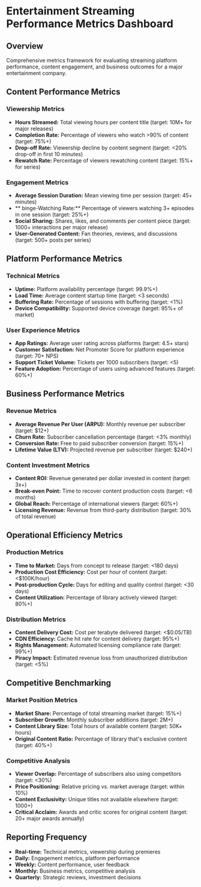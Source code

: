 # Entertainment Streaming Performance Metrics Dashboard

## Overview
Comprehensive metrics framework for evaluating streaming platform performance, content engagement, and business outcomes for a major entertainment company.

## Content Performance Metrics

### Viewership Metrics
- **Hours Streamed:** Total viewing hours per content title (target: 10M+ for major releases)
- **Completion Rate:** Percentage of viewers who watch >90% of content (target: 75%+)
- **Drop-off Rate:** Viewership decline by content segment (target: <20% drop-off in first 10 minutes)
- **Rewatch Rate:** Percentage of viewers rewatching content (target: 15%+ for series)

### Engagement Metrics
- **Average Session Duration:** Mean viewing time per session (target: 45+ minutes)
- ** binge-Watching Rate:** Percentage of viewers watching 3+ episodes in one session (target: 25%+)
- **Social Sharing:** Shares, likes, and comments per content piece (target: 1000+ interactions per major release)
- **User-Generated Content:** Fan theories, reviews, and discussions (target: 500+ posts per series)

## Platform Performance Metrics

### Technical Metrics
- **Uptime:** Platform availability percentage (target: 99.9%+)
- **Load Time:** Average content startup time (target: <3 seconds)
- **Buffering Rate:** Percentage of sessions with buffering (target: <1%)
- **Device Compatibility:** Supported device coverage (target: 95%+ of market)

### User Experience Metrics
- **App Ratings:** Average user rating across platforms (target: 4.5+ stars)
- **Customer Satisfaction:** Net Promoter Score for platform experience (target: 70+ NPS)
- **Support Ticket Volume:** Tickets per 1000 subscribers (target: <5)
- **Feature Adoption:** Percentage of users using advanced features (target: 60%+)

## Business Performance Metrics

### Revenue Metrics
- **Average Revenue Per User (ARPU):** Monthly revenue per subscriber (target: $12+)
- **Churn Rate:** Subscriber cancellation percentage (target: <3% monthly)
- **Conversion Rate:** Free to paid subscriber conversion (target: 15%+)
- **Lifetime Value (LTV):** Projected revenue per subscriber (target: $240+)

### Content Investment Metrics
- **Content ROI:** Revenue generated per dollar invested in content (target: 3x+)
- **Break-even Point:** Time to recover content production costs (target: <6 months)
- **Global Reach:** Percentage of international viewers (target: 60%+)
- **Licensing Revenue:** Revenue from third-party distribution (target: 30% of total revenue)

## Operational Efficiency Metrics

### Production Metrics
- **Time to Market:** Days from concept to release (target: <180 days)
- **Production Cost Efficiency:** Cost per hour of content (target: <$100K/hour)
- **Post-production Cycle:** Days for editing and quality control (target: <30 days)
- **Content Utilization:** Percentage of library actively viewed (target: 80%+)

### Distribution Metrics
- **Content Delivery Cost:** Cost per terabyte delivered (target: <$0.05/TB)
- **CDN Efficiency:** Cache hit rate for content delivery (target: 95%+)
- **Rights Management:** Automated licensing compliance rate (target: 99%+)
- **Piracy Impact:** Estimated revenue loss from unauthorized distribution (target: <5%)

## Competitive Benchmarking

### Market Position Metrics
- **Market Share:** Percentage of total streaming market (target: 15%+)
- **Subscriber Growth:** Monthly subscriber additions (target: 2M+)
- **Content Library Size:** Total hours of available content (target: 50K+ hours)
- **Original Content Ratio:** Percentage of library that's exclusive content (target: 40%+)

### Competitive Analysis
- **Viewer Overlap:** Percentage of subscribers also using competitors (target: <30%)
- **Price Positioning:** Relative pricing vs. market average (target: within 10%)
- **Content Exclusivity:** Unique titles not available elsewhere (target: 1000+)
- **Critical Acclaim:** Awards and critic scores for original content (target: 20+ major awards annually)

## Reporting Frequency
- **Real-time:** Technical metrics, viewership during premieres
- **Daily:** Engagement metrics, platform performance
- **Weekly:** Content performance, user feedback
- **Monthly:** Business metrics, competitive analysis
- **Quarterly:** Strategic reviews, investment decisions
